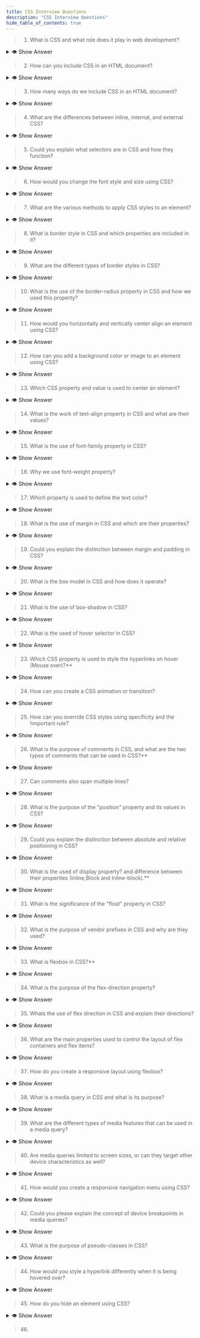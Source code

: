```yaml
---
title: CSS Interview Questions
description: "CSS Interview Questions"
hide_table_of_contents: true
---
```


> 1. What is CSS and what role does it play in web development?

<details>
  <summary>👁 Show Answer</summary>
<p>

CSS stands for **Cascading Style Sheets**. It is used to design webpages and control the visual appearance of HTML elements. CSS describes how HTML elements should be displayed on different devices such as desktops, laptops, tablets or other media.

  </p>

</details>

> 2. How can you include CSS in an HTML document?

<details>
  <summary>👁 Show Answer</summary>
  <p>

CSS can be included in an HTML document by using inline styles, internal stylesheets
within the `<style>` element, or external stylesheets linked via the `<link>` element.

  </p>

</details>

> 3. How many ways do we include CSS in an HTML document?

<details>
  <summary>👁 Show Answer</summary>
  <p>
    There are three ways we include CSS in HTML document : inline css, document css and external css.

  </p>

</details>

> 4. What are the differences between inline, internal, and external CSS?

<details>
  <summary>👁 Show Answer</summary>
  <p>

    There are some differences are given below -

**i. Inline CSS :** Inline CSS is applied directly to HTML elements using the style attribute. It allows you to apply CSS styles to individual HTML tags.

**ii. Internal/ Document CSS :** Document level CSS used `<style>` element in the `<head>` section.

**iii. External CSS :** External CSS is stored in a separate CSS file and linked to the HTML document using the `<link>` element. The CSS file is saved with a `style.css` extension.

  </p>

</details>

> 5. Could you explain what selectors are in CSS and how they function?

<details>
  <summary>👁 Show Answer</summary>
  <p>
   Yes, Selectors in CSS are patterns that define which elements in an HTML document should be styled, and they function by selecting specific elements based on their classes, IDs, tag names or other attributes.

**i. Class Selector :** The class selector selects elements based on their class attribute. It is denoted by a dot `(.)` followed by the class name.

**ii. ID Selector :** The ID selector selects elements based on their ID attribute. It is denoted by a hash `(#)` followed by the ID name.

**iii. Tagname Selector :** Tagname selector selects HTML elements based on their tag names. For example, h1, h2, p, etc.

  </p>

</details>

> 6. How would you change the font style and size using CSS?

<details>
  <summary>👁 Show Answer</summary>
  <p>

To change the font style and size using CSS, you can use the `font-family` and `font-size` properties.

  </p>

</details>

> 7. What are the various methods to apply CSS styles to an element?

<details>
  <summary>👁 Show Answer</summary>
  <p>

      There are three ways to apply style to an element :

**Inline Styles :** Inline styles are applied directly to individual HTML elements using
the style attribute.

**Internal Styles :** Internal styles are embedded within the HTML document using the `<style>`
tags in the `<head>` section.

**External Stylesheets :** External stylesheets involve linking an external CSS file to the HTML
document using the `<link>` tag. The CSS code resides in a separate file with a `.css` extension.

  </p>

</details>

> 8. What is border style in CSS and which properties are included in it?

<details>
  <summary>👁 Show Answer</summary>
  <p>

A border is a decorative or structural element that can be added to HTML elements to visually separate them from other elements. It is a line that surrounds the content of an element and can be customized in terms of color, width, and style.

`border-style` : defines the style of the border line.

`border-color` : sets the color of the border.

`border-width` : sets the thickness or width of the border.

  </p>

</details>

> 9. What are the different types of border styles in CSS?

<details>
  <summary>👁 Show Answer</summary>
  <p>

There are four types of border style in CSS :

`solid` : Creates a continuous line.👉\_\_\_

`double` : Creates two parallel lines. 👉 ====

`dashed` : Creates a series of short dashes. 👉 ------

`dotted` : Creates a series of small dots.👉 ..........

  </p>

</details>

> 10. What is the use of the border-radius property in CSS and how we used this property?

<details>
  <summary>👁 Show Answer</summary>
  <p>
   
   The border-radius CSS property is used to round the corners of an element's outer border edge. It provides a way to give elements a rounded appearance.

You can provide value to each corner : For example, `border-radius: 0px 50px 0px 50px;`

The 1st value applies to the top-left corner. The 2nd value applies to the top-right corner. The 3rd value applies to the bottom-right corner. The 4th value applies to the bottom-left corner.

  </p>

</details>

> 11. How would you horizontally and vertically center align an element using CSS?

<details>
  <summary>👁 Show Answer</summary>
  <p>

To center align an element horizontally and vertically using CSS,
you can use the following CSS properties : `display: flex;` `justify-content: center;` `align-items: center;`

**Example :**

```css
.element {
  display: flex;
  justify-content: center;
  align-items: center;
}
```

  </p>

</details>

> 12. How can you add a background color or image to an element using CSS?

<details>
  <summary>👁 Show Answer</summary>
  <p>

To add background color in the CSS, you can use this syntax: `background-color: color_name;` and for adding an image in the CSS, you can use this syntax : `background-image: url(" ");`

```css
.element {
  background-color: red;
  background-image: url("path/to/image.jpg");
}
```

  </p>

</details>

> 13. Which CSS property and value is used to center an element?

<details>
  <summary>👁 Show Answer</summary>
  <p>

`text-align` property with value `center` is used to center an elements.

  </p>

</details>

> 14. What is the work of text-align property in CSS and what are their values?

<details>
  <summary>👁 Show Answer</summary>
  <p>
   
   The text-align property is used to specify the horizontal alignment of the text within its containing element. It allows you to control how the text is aligned, whether it's aligned to the left, right, center and justified.

There are four values for the text-align property :

`text-align: left;` `text-align: right;` `text-align: center;` `text-align: justify;`

  </p>

</details>

> 15. What is the use of font-family property in CSS?

<details>
  <summary>👁 Show Answer</summary>
  <p>
   
   The font-family property is used to specify the font family for the text content of an element. It allows you to define a prioritized list of font families to be used for rendering the text. If the first font is not available, the browser will try the next one in the list, and so on.

  </p>

</details>

> 16. Why we use font-weight property?

<details>
  <summary>👁 Show Answer</summary>
  <p>
    The font-weight property is used to set how thick or thin characters in text should be displayed.
  </p>

</details>

> 17. Which property is used to define the text color?

<details>
  <summary>👁 Show Answer</summary>
  <p>
   
The color property is used to define the text color in CSS.

For example : `color : red;`

  </p>

</details>

> 18. What is the use of margin in CSS and which are their properties?

 <details>
  <summary>👁 Show Answer</summary>
  <p>
   
   The margin is used to refers the space around an element, outside of any defined borders. It creates space between elements and their properties are :

`margin-top` : Specifies the margin on the top side of the element.

`margin-right` : Specifies the margin on the right side of the element.

`margin-bottom` : Specifies the margin on the bottom side of the element.

`margin-left` : Specifies the margin on the left side of the element.

  </p>

 </details>

> 19. Could you explain the distinction between margin and padding in CSS?

<details>
  <summary>👁 Show Answer</summary>
  <p>

| Margin                                                                                | Padding                                                                                |
| ------------------------------------------------------------------------------------- | -------------------------------------------------------------------------------------- |
| Margin refers to the space outside an element.                                        | Padding refers to the space between an element's content and its border.               |
| Margin creates space between elements.                                                | Padding creates space within the element, inside any defined borders.                  |
| Margin do not have a background color.                                                | Padding can have a background color.                                                   |
| Margin are used for creating spacing between elements.                                | Padding is used for creating space within an element.                                  |
| The margin property can be set individually for each side (top, right, bottom, left). | The padding property can be set individually for each side (top, right, bottom, left). |

  </p>

</details>

> 20. What is the box model in CSS and how does it operate?

<details>
  <summary>👁 Show Answer</summary>
  <p>
  
  The CSS box model is a fundamental concept that describes how elements on a webpage are rendered and how their dimensions are calculated. It consists of four layers such as content, padding, margin, and border.
  It operates by providing a way to control the sizing, spacing, and layout of elements on a web page.

  </p>

</details>

> 21. What is the use of box-shadow in CSS?

<details>
  <summary>👁 Show Answer</summary>
  <p>
  
  The box-shadow property is used to add one or more shadows to an element. It allows you to create visually appealing effects, such as giving the illusion of depth or highlighting elements.

  </p>

</details>

> 22. What is the used of hover selector in CSS?

<details>
  <summary>👁 Show Answer</summary>
  <p>

The `:hover` selector is used to apply styles to an element when it is being hovered over by the mouse.
It allows you to add interactive effects to elements on your web page.

  </p>

</details>

> 23. Which CSS property is used to style the hyperlinks on hover (Mouse over)?\*\*

<details>
  <summary>👁 Show Answer</summary>
  <p>

The `a:hover` property is used to define the style on mouse over event.

  </p>

</details>

> 24. How can you create a CSS animation or transition?

<details>
  <summary>👁 Show Answer</summary>
  <p>

To create a CSS animation or transition, use CSS properties and selectors to define how an element should behave and appear during the animation or transition.

  </p>

</details>

> 25. How can you override CSS styles using specificity and the !important rule?

<details>
  <summary>👁 Show Answer</summary>
  <p>

To override CSS styles using specificity and the !important rule, use a more specific selector for the element and add !important to the CSS property value.

  </p>

</details>

> 26. What is the purpose of comments in CSS, and what are the two types of comments that can be used in CSS?\*\*

<details>
  <summary>👁 Show Answer</summary>
  <p>

The purpose of comments in CSS is to add notes, explanations, or reminders within the code.

There are two type of comments :

Single Line : Single line comment denoted by `//`

Multi Line : Muti line comment denoted by `/*  */`

  </p>

</details>

> 27. Can comments also span multiple lines?

<details>
  <summary>👁 Show Answer</summary>
  <p>

Yes, comments can also span multiple lines.

  </p>

</details>

> 28. What is the purpose of the "position" property and its values in CSS?

<details>
  <summary>👁 Show Answer</summary>
  <p>

The position property is used to set the position to the CSS element accordingly.

There are five different types of positions in css :

`static` : The static position is by default position. It does not provide any effect.

`relative` : The relative position is the relative to original position or nearest element.

`sticky` : A sticky element are relative and fixed, its depending on the scroll position.

`fixed` : Fixed is set with respect to viewport. Removed from normal flow.

`absolute` : It is relative to parent element. This element is positioned relative to the first parent element and absolute to its child elements.

  </p>

</details>

> 29. Could you explain the distinction between absolute and relative positioning in CSS?

<details>
  <summary>👁 Show Answer</summary>
  <p>
   
    Absolute position is relative to parent element.
    Relative position is relative to original position.

  </p>

</details>

> 30. What is the used of display property? and difference between their properties (Inline,Block and Inline-block).\*\*

<details>
  <summary>👁 Show Answer</summary>
  <p>

The display property in CSS is used to control the layout and behavior of elements. There are three commonly used display properties: `inline`, `block` and `inline-block`.

| Inline                             | Block                             | Inline-Block                     |
| ---------------------------------- | --------------------------------- | -------------------------------- |
| Does not start from new line.      | Start from new line.              | Start from same line.            |
| Take required space.               | Take complete space horizontally. | Take required space.             |
| We can't provide height and width. | We can provide height and width.  | We can provide height and width. |

  </p>

</details>

> 31. What is the significance of the "float" property in CSS?

<details>
  <summary>👁 Show Answer</summary>
  <p>

     The "float" property in CSS is used to control the positioning and layout of elements within a document flow.

  </p>

</details>

> 32. What is the purpose of vendor prefixes in CSS and why are they used?

<details>
  <summary>👁 Show Answer</summary>
  <p>
   
   The purpose of vendor prefixes is to allow browser vendors to implement new CSS features before they are standardized feedback from developers and the community. It is used to implement non-standard CSS features in different web browsers.

  </p>

</details>

> 33. What is flexbox in CSS?\*\*

<details>
  <summary>👁 Show Answer</summary>
  <p>
   
   Flexbox stands for flexible box. To align cards flexibly inside to container. Flexbox make it simple to align items vertically and horizontally using rows and columns. Flexbox makes it easier to design a flexible responsive layout of a webpage.

  </p>

</details>

> 34. What is the purpose of the flex-direction property?

<details>
  <summary>👁 Show Answer</summary>
  <p>
   
   The flex-direction property determines whether flex items are arranged horizontally or vertically within a flex container by defining the direction.

  </p>

</details>

> 35. Whats the use of flex direction in CSS and explain their directions?

<details>
  <summary>👁 Show Answer</summary>
  <p>
   
Flex direction are used to define the direction of child item are placed in the flex container.

There are four flex directions in CSS :

`flex-direction: row;` : By default direction is row. Child items are are Left to Right direction.

`flex-direction: row-reverse;` : Child item are Right to Left direction.

`flex-direction: column;` : Child items are Top to Bottom direction.

`flex-direction: column-reverse;` : Child items are Bottom to Top direction.

  </p>

</details>

> 36. What are the main properties used to control the layout of flex containers and flex items?

<details>
  <summary>👁 Show Answer</summary>
  <p>
   
   The main properties used to control the layout of flex containers and flex items are :

`display` : Sets the element as a flex container.

`flex-direction` : It determines the direction row or column within the flex container.

`justify-content` : Aligns flex items along the main axis.

`align-items` : Aligns flex items along the cross axis.

  </p>

</details>

> 37. How do you create a responsive layout using flexbox?

<details>
  <summary>👁 Show Answer</summary>
  <p>
   
  To create a responsive layout using flexbox, you can use media queries to change the flex container's properties, such as flex-direction, flex-wrap, and justify-content, based on different screen sizes.

  </p>

</details>

> 38. What is a media query in CSS and what is its purpose?

<details>
  <summary>👁 Show Answer</summary>
  <p>
   
A media query in CSS is a technique used to apply different styles based on the characteristics of the device or viewport, such as screen size allowing for responsive design and optimized user experiences across various devices and screen sizes.

  </p>

</details>

> 39. What are the different types of media features that can be used in a media query?

<details>
  <summary>👁 Show Answer</summary>
  <p>
   
   Media queries in CSS allow you to target and customize styles based on various device characteristics such as screen size, aspect ratio, orientation, resolution, color, and more, enabling precise styling adjustments for different devices.

  </p>

</details>

> 40. Are media queries limited to screen sizes, or can they target other device characteristics as well?

<details>
  <summary>👁 Show Answer</summary>
  <p>
   
   Media queries can target more than just screen sizes; they can also be used to customize styles based on various device characteristics like screen size, aspect ratio, resolution, color, input capabilities (mouse or touchscreen), and even the user's preferred display mode (light or dark), providing a flexible way to adapt designs to different devices and user preferences.

  </p>

</details>

> 41. How would you create a responsive navigation menu using CSS?

<details>
  <summary>👁 Show Answer</summary>
  <p>

To create a responsive navigation menu using CSS, you can used CSS media queries, flexbox, or CSS grid to adjust the structure and visual presentation of the menu based on the screen size or device, and user-friendly across different devices and viewport sizes.

  </p>

</details>

> 42. Could you please explain the concept of device breakpoints in media queries?

<details>
  <summary>👁 Show Answer</summary>
  <p>

Media queries allow you to create responsive websites on all screen sizes from desktop to mobile.

Small mobile device : less than `600px`

Normal mobile device : greater than `600px` and less than `768px`

Tablets : greater than `768px` and less than `992px`

Laptops / desktops : greater than `992px` and less than `1200px`

TV/Large desktop : greater than `1200px`

  </p>

</details>

> 43. What is the purpose of pseudo-classes in CSS?

<details>
  <summary>👁 Show Answer</summary>
  <p>
  
   The purpose of the pseudo-classes in CSS enable the selection and styling of elements based on various conditions, allowing for dynamic and interactive styling based on user interactions.

  </p>

</details>

> 44. How would you style a hyperlink differently when it is being hovered over?

<details>
  <summary>👁 Show Answer</summary>
  <p>

To style a hyperlink differently when it is being hovered over, you can use CSS and the `:hover` pseudo-class to apply specific styles when the mouse hovers over the link, allowing you to change its color, or add effects.

 </p>

 </details>

> 45. How do you hide an element using CSS?

<details>
  <summary>👁 Show Answer</summary>
  <p>

To hide an element using CSS, you can use the `display` property and set value to `none`, which removes the element from the page flow and makes it invisible.

  </p>

</details>

> 46.
